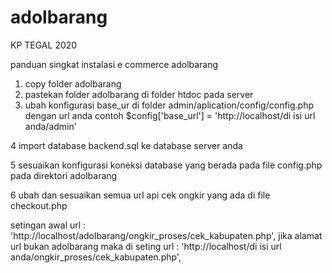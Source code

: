# adolbarang
KP TEGAL 2020 


panduan singkat instalasi e commerce adolbarang

1. copy folder adolbarang
2. pastekan folder adolbarang di folder htdoc pada server
3. ubah konfigurasi base_ur di folder admin/aplication/config/config.php
dengan url anda 
contoh
$config['base_url'] = 'http://localhost/di isi url anda/admin'

4 import database backend.sql ke database server anda

5 sesuaikan konfigurasi koneksi database yang berada pada file config.php pada direktori adolbarang

6 ubah dan sesuaikan semua url api cek ongkir yang ada di file checkout.php

setingan awal url : 'http://localhost/adolbarang/ongkir_proses/cek_kabupaten.php',
jika alamat url bukan adolbarang maka di seting url : 'http://localhost/di isi url anda/ongkir_proses/cek_kabupaten.php',


